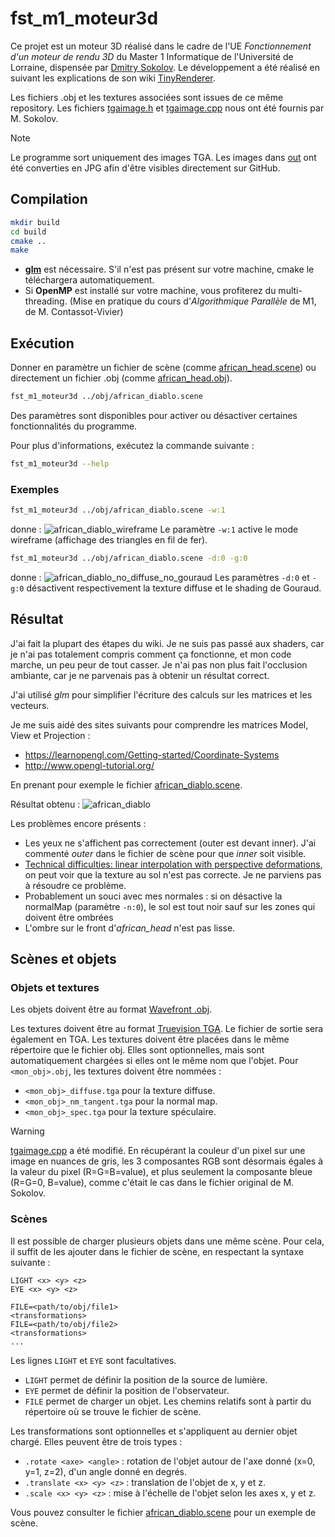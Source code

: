 # fst_m1_moteur3d

Ce projet est un moteur 3D réalisé dans le cadre de l'UE *Fonctionnement d'un moteur de rendu 3D* du Master 1 Informatique
de l'Université de Lorraine, dispensée par [Dmitry Sokolov](https://github.com/ssloy).
Le développement a été réalisé en suivant les explications de son wiki [TinyRenderer](https://github.com/ssloy/tinyrenderer).

Les fichiers .obj et les textures associées sont issues de ce même repository.
Les fichiers [tgaimage.h](./tgaimage.h) et [tgaimage.cpp](./tgaimage.cpp) nous ont été fournis par M. Sokolov.

> [!NOTE]
> Le programme sort uniquement des images TGA.
> Les images dans [out](./out) ont été converties en JPG afin d'être visibles directement sur GitHub.

## Compilation
```bash
mkdir build
cd build
cmake ..
make
```

* [**glm**](https://github.com/g-truc/glm.git) est nécessaire.
S'il n'est pas présent sur votre machine, cmake le téléchargera automatiquement.
* Si **OpenMP** est installé sur votre machine, vous profiterez du multi-threading.
(Mise en pratique du cours d'*Algorithmique Parallèle* de M1, de M. Contassot-Vivier)

## Exécution
Donner en paramètre un fichier de scène (comme [african_head.scene](./obj/african_diablo.scene)) ou directement un fichier .obj (comme [african_head.obj](./obj/african_head.obj)).

```bash
fst_m1_moteur3d ../obj/african_diablo.scene
```

Des paramètres sont disponibles pour activer ou désactiver certaines fonctionnalités du programme.

Pour plus d'informations, exécutez la commande suivante :
```bash
fst_m1_moteur3d --help
```

### Exemples
```bash
fst_m1_moteur3d ../obj/african_diablo.scene -w:1
```
donne :
![african_diablo_wireframe](./out/african_diablo_w1.jpg)
Le paramètre `-w:1` active le mode wireframe (affichage des triangles en fil de fer).

```bash
fst_m1_moteur3d ../obj/african_diablo.scene -d:0 -g:0
```
donne :
![african_diablo_no_diffuse_no_gouraud](./out/african_diablo_d0_g0.jpg)
Les paramètres `-d:0` et `-g:0` désactivent respectivement la texture diffuse et le shading de Gouraud.


## Résultat
J'ai fait la plupart des étapes du wiki. Je ne suis pas passé aux shaders, car je n'ai pas totalement compris comment
ça fonctionne, et mon code marche, un peu peur de tout casser.
Je n'ai pas non plus fait l'occlusion ambiante, car je ne parvenais pas à obtenir un résultat correct.

J'ai utilisé *glm* pour simplifier l'écriture des calculs sur les matrices et les vecteurs.

Je me suis aidé des sites suivants pour comprendre les matrices Model, View et Projection :
* https://learnopengl.com/Getting-started/Coordinate-Systems
* http://www.opengl-tutorial.org/

En prenant pour exemple le fichier [african_diablo.scene](./obj/african_diablo.scene).

Résultat obtenu :
![african_diablo](./out/african_diablo.jpg)

Les problèmes encore présents :
- Les yeux ne s'affichent pas correctement (outer est devant inner). J'ai commenté *outer* dans le fichier de scène pour que *inner* soit visible.
- [Technical difficulties: linear interpolation with perspective deformations](https://github.com/ssloy/tinyrenderer/wiki/Technical-difficulties:-linear-interpolation-with-perspective-deformations),
on peut voir que la texture au sol n'est pas correcte. Je ne parviens pas à résoudre ce problème.
- Probablement un souci avec mes normales : si on désactive la normalMap (paramètre `-n:0`), le sol est tout noir sauf sur les zones qui doivent être ombrées
- L'ombre sur le front d'*african_head* n'est pas lisse.

## Scènes et objets
### Objets et textures
Les objets doivent être au format [Wavefront .obj](https://wikipedia.org/wiki/Wavefront_.obj_file).

Les textures doivent être au format [Truevision TGA](https://wikipedia.org/wiki/Truevision_TGA). Le fichier de sortie sera également en TGA.
Les textures doivent être placées dans le même répertoire que le fichier obj.
Elles sont optionnelles, mais sont automatiquement chargées si elles ont le même nom que l'objet.
Pour `<mon_obj>.obj`, les textures doivent être nommées :
- `<mon_obj>_diffuse.tga` pour la texture diffuse.
- `<mon_obj>_nm_tangent.tga` pour la normal map.
- `<mon_obj>_spec.tga` pour la texture spéculaire.

> [!WARNING]
> [tgaimage.cpp](./tgaimage.cpp) a été modifié. En récupérant la couleur d'un pixel sur une image en nuances de gris,
> les 3 composantes RGB sont désormais égales à la valeur du pixel (R=G=B=value), et plus seulement la composante bleue
> (R=G=0, B=value), comme c'était le cas dans le fichier original de M. Sokolov.

### Scènes
Il est possible de charger plusieurs objets dans une même scène. Pour cela, il suffit de les ajouter dans
le fichier de scène, en respectant la syntaxe suivante :
```
LIGHT <x> <y> <z>
EYE <x> <y> <z>

FILE=<path/to/obj/file1>
<transformations>
FILE=<path/to/obj/file2>
<transformations>
...
```

Les lignes `LIGHT` et `EYE` sont facultatives.
- `LIGHT` permet de définir la position de la source de lumière.
- `EYE` permet de définir la position de l'observateur.
- `FILE` permet de charger un objet. Les chemins relatifs sont à partir du répertoire où se trouve le fichier de scène.

Les transformations sont optionnelles et s'appliquent au dernier objet chargé. Elles peuvent être de trois types :
- `.rotate <axe> <angle>` : rotation de l'objet autour de l'axe donné (x=0, y=1, z=2), d'un angle donné en degrés.
- `.translate <x> <y> <z>` : translation de l'objet de x, y et z.
- `.scale <x> <y> <z>` : mise à l'échelle de l'objet selon les axes x, y et z.

Vous pouvez consulter le fichier [african_diablo.scene](./obj/african_diablo.scene) pour un exemple de scène.

